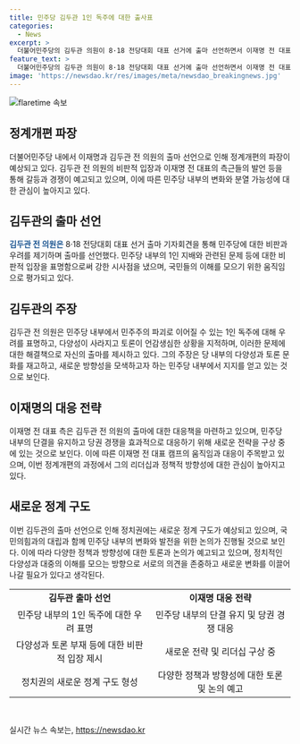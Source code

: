 ```yaml
---
title: 민주당 김두관 1인 독주에 대한 출사표
categories:
  - News
excerpt: >
  더불어민주당의 김두관 의원이 8·18 전당대회 대표 선거에 출마 선언하면서 이재명 전 대표의 당권 경쟁에 변수가 될 것으로 관측된다. 김 의원은 민주당의 1인 독주와 다양성 부재를 비판하며 출마를 선언했고, 국민의힘과의 대적성을 회피하고 미래지향적인 정책 대안을 제시할 것이라고 밝혔다. 민주당 대표 선거는 이 전 대표와 김 의원뿐만 아니라 김지수 한반도미래경제포럼 대표 등을 포함한 3파전이 예상되고 있다.
feature_text: >
  더불어민주당의 김두관 의원이 8·18 전당대회 대표 선거에 출마 선언하면서 이재명 전 대표의 당권 경쟁에 변수가 될 것으로 관측된다. 김 의원은 민주당의 1인 독주와 다양성 부재를 비판하며 출마를 선언했고, 국민의힘과의 대적성을 회피하고 미래지향적인 정책 대안을 제시할 것이라고 밝혔다. 민주당 대표 선거는 이 전 대표와 김 의원뿐만 아니라 김지수 한반도미래경제포럼 대표 등을 포함한 3파전이 예상되고 있다.
image: 'https://newsdao.kr/res/images/meta/newsdao_breakingnews.jpg'
---
```


<p><img src="https://newsdao.kr/res/images/meta/newsdao_breakingnews.jpg" alt="flaretime 속보" /></p>

<h2 data-ke-size="size26">정계개편 파장</h2>

<p data-ke-size="size16">더불어민주당 내에서 이재명과 김두관 전 의원의 출마 선언으로 인해 정계개편의 파장이 예상되고 있다. 김두관 전 의원의 비판적 입장과 이재명 전 대표의 측근들의 발언 등을 통해 갈등과 경쟁이 예고되고 있으며, 이에 따른 민주당 내부의 변화와 분열 가능성에 대한 관심이 높아지고 있다.</p>

<h2 data-ke-size="size26">김두관의 출마 선언</h2>

<p data-ke-size="size16"><b><span style="color: #1a5490;">김두관 전 의원은</span></b> 8·18 전당대회 대표 선거 출마 기자회견을 통해 민주당에 대한 비판과 우려를 제기하며 출마를 선언했다. 민주당 내부의 1인 지배와 관련된 문제 등에 대한 비판적 입장을 표명함으로써 강한 시사점을 냈으며, 국민들의 이해를 모으기 위한 움직임으로 평가되고 있다.</p>

<h2 data-ke-size="size26">김두관의 주장</h2>

<p data-ke-size="size16">김두관 전 의원은 민주당 내부에서 민주주의 파괴로 이어질 수 있는 1인 독주에 대해 우려를 표명하고, 다양성이 사라지고 토론이 언감생심한 상황을 지적하며, 이러한 문제에 대한 해결책으로 자신의 출마를 제시하고 있다. 그의 주장은 당 내부의 다양성과 토론 문화를 재고하고, 새로운 방향성을 모색하고자 하는 민주당 내부에서 지지를 얻고 있는 것으로 보인다.</p>

<h2 data-ke-size="size26">이재명의 대응 전략</h2>

<p data-ke-size="size16">이재명 전 대표 측은 김두관 전 의원의 출마에 대한 대응책을 마련하고 있으며, 민주당 내부의 단결을 유지하고 당권 경쟁을 효과적으로 대응하기 위해 새로운 전략을 구상 중에 있는 것으로 보인다. 이에 따른 이재명 전 대표 캠프의 움직임과 대응이 주목받고 있으며, 이번 정계개편의 과정에서 그의 리더십과 정책적 방향성에 대한 관심이 높아지고 있다.</p>

<h2 data-ke-size="size26">새로운 정계 구도</h2>

<p data-ke-size="size16">이번 김두관의 출마 선언으로 인해 정치권에는 새로운 정계 구도가 예상되고 있으며, 국민의힘과의 대립과 함께 민주당 내부의 변화와 발전을 위한 논의가 진행될 것으로 보인다. 이에 따라 다양한 정책과 방향성에 대한 토론과 논의가 예고되고 있으며, 정치적인 다양성과 대중의 이해를 모으는 방향으로 서로의 의견을 존중하고 새로운 변화를 이끌어 나갈 필요가 있다고 생각된다.</p>

<table>
    <tr>
        <td style="text-align: center; height: 17px;"><b>김두관 출마 선언</b></td>
        <td style="text-align: center; height: 17px;"><b>이재명 대응 전략</b></td>
    </tr>
    <tr>
        <td style="text-align: center; height: 17px;">민주당 내부의 1인 독주에 대한 우려 표명</td>
        <td style="text-align: center; height: 17px;">민주당 내부의 단결 유지 및 당권 경쟁 대응</td>
    </tr>
    <tr>
        <td style="text-align: center; height: 17px;">다양성과 토론 부재 등에 대한 비판적 입장 제시</td>
        <td style="text-align: center; height: 17px;">새로운 전략 및 리더십 구상 중</td>
    </tr>
    <tr>
        <td style="text-align: center; height: 17px;">정치권의 새로운 정계 구도 형성</td>
        <td style="text-align: center; height: 17px;">다양한 정책과 방향성에 대한 토론 및 논의 예고</td>
    </tr>
</table>

<p data-ke-size="size16">&nbsp;</p>
실시간 뉴스 속보는, <a href="https://newsdao.kr" rel="dofollow">https://newsdao.kr</a>


